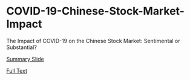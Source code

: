 # COVID-19-Chinese-Stock-Market-Impact
The Impact of COVID-19 on the Chinese Stock Market: Sentimental or Substantial?

[Summary Slide](https://github.com/hakkuchan/COVID-19-Chinese-Stock-Market-Impact/blob/main/Paper%20Presentation%20-%20IIKI2020.pdf)

[Full Text](https://www.sciencedirect.com/science/article/pii/S1544612320316524)
